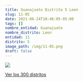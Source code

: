 ```yaml
---
title: Guanajuato Distrito 5 Leon
slug: 11-05
date: 2021-06-24T10:46:05-05:00
tags: []
nombre_entidad: Guanajuato
nombre_distrito: Leon
entidad: 11
distrito: 5
image_path: /img/11-05.png
draft: false
---
```


![](/img/11-05.png)

[Ver los 300 distritos](/docs/elecciones-2021)
